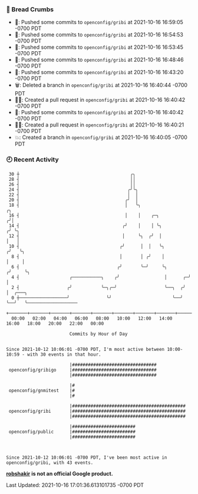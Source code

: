 ### 🍞 Bread Crumbs

 * 🚢: Pushed some commits to `openconfig/gribi` at 2021-10-16 16:59:05 -0700 PDT
 * 🚢: Pushed some commits to `openconfig/gribi` at 2021-10-16 16:54:53 -0700 PDT
 * 🚢: Pushed some commits to `openconfig/gribi` at 2021-10-16 16:53:45 -0700 PDT
 * 🚢: Pushed some commits to `openconfig/gribi` at 2021-10-16 16:48:46 -0700 PDT
 * 🚢: Pushed some commits to `openconfig/gribi` at 2021-10-16 16:43:20 -0700 PDT
 * 🗑: Deleted a branch in `openconfig/gribi` at 2021-10-16 16:40:44 -0700 PDT
 * ✍🏼: Created a pull request in `openconfig/gribi` at 2021-10-16 16:40:42 -0700 PDT
 * 🚢: Pushed some commits to `openconfig/gribi` at 2021-10-16 16:40:42 -0700 PDT
 * ✍🏼: Created a pull request in `openconfig/gribi` at 2021-10-16 16:40:21 -0700 PDT
 * 💥: Created a branch in `openconfig/gribi` at 2021-10-16 16:40:05 -0700 PDT

### 🕘 Recent Activity
```
 30 ┼                                          ╭╮
 28 ┤                                          ││
 26 ┤                                          ││
 24 ┤                                         ╭╯╰╮
 22 ┤                                         │  │
 20 ┤                                        ╭╯  │
 18 ┤                                        │   ╰╮                      ╭╮
 16 ┤                                        │    │    ╭─╮              ╭╯│
 14 ┤                                       ╭╯    │    │ ╰╮            ╭╯ ╰╮
 12 ┤                                       │     ╰╮  ╭╯  │            │   │
 10 ┤                                      ╭╯      │  │   ╰╮          ╭╯   ╰╮
  8 ┤                                      │       │ ╭╯    │          │     │
  6 ┤                                     ╭╯       ╰─╯     ╰╮        ╭╯     ╰╮
  4 ┤                   ╭───────────╮    ╭╯                 │      ╭─╯       │
  2 ┤                  ╭╯           ╰─╮╭─╯                  ╰──╮  ╭╯         │  ╭───╮
  0 ┼──────────────────╯              ╰╯                       ╰──╯          ╰──╯   ╰───────────────────
    +───────+───────+───────+───────+───────+───────+───────+───────+───────+───────+───────+───────+────
  00:00   02:00   04:00   06:00   08:00   10:00   12:00   14:00   16:00   18:00   20:00   22:00   00:00   

						Commits by Hour of Day


Since 2021-10-12 10:06:01 -0700 PDT, I'm most active between 10:00-10:59 - with 30 events in that hour.

```



```
                        |################################
 openconfig/gribigo     |################################
                        |################################

                        |#
 openconfig/gnmitest    |#
                        |#

                        |###########################################
 openconfig/gribi       |###########################################
                        |###########################################

                        |########################
 openconfig/public      |########################
                        |########################



Since 2021-10-12 10:06:01 -0700 PDT, I've been most active in openconfig/gribi, with 43 events.

```
**[robshakir](mailto:robjs@google.com) is not an official Google product.**  


Last Updated: 2021-10-16 17:01:36.613101735 -0700 PDT
